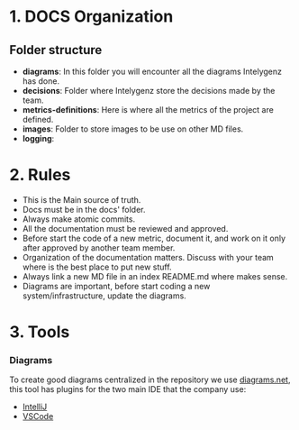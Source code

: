 
# 1. DOCS Organization
## Folder structure
* **diagrams**: In this folder you will encounter all the diagrams Intelygenz has done.
* **decisions**: Folder where Intelygenz store the decisions made by the team.
* **metrics-definitions**: Here is where all the metrics of the project are defined.
* **images**: Folder to store images to be use on other MD files.
* **logging**: 

# 2. Rules
* This is the Main source of truth.
* Docs must be in the docs' folder.
* Always make atomic commits.
* All the documentation must be reviewed and approved.
* Before start the code of a new metric, document it, and work on it only after approved by another team member.
* Organization of the documentation matters. Discuss with your team where is the best place to put new stuff.
* Always link a new MD file in an index README.md where makes sense.
* Diagrams are important, before start coding a new system/infrastructure, update the diagrams.

# 3. Tools
### Diagrams
To create good diagrams centralized in the repository we use [diagrams.net](https://www.diagrams.net/), this tool has plugins for the two main
IDE that the company use:
* [IntelliJ](https://plugins.jetbrains.com/plugin/15635-diagrams-net-integration)
* [VSCode](https://www.diagrams.net/blog/embed-diagrams-vscode)
